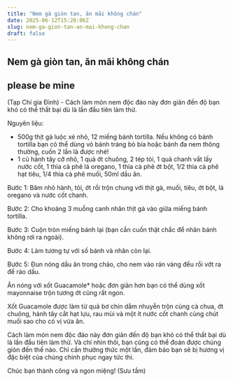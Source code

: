 ```yaml
---
title: "Nem gà giòn tan, ăn mãi không chán"
date: 2025-06-12T15:28:06Z
slug: nem-ga-gion-tan-an-mai-khong-chan
draft: false
---
```


## Nem gà giòn tan, ăn mãi không chán

## please be mine

(Tạp Chí gia Đình) - Cách làm món nem độc đáo này đơn giản đến độ bạn khó có thể thất bại dù là lần đầu tiên làm thử.
 

 
 

 
Nguyên liệu:
- 500g thịt gà luộc xé nhỏ, 12 miếng bánh tortilla. Nếu không có bánh tortilla bạn có thể dùng vỏ bánh tráng bò bía hoặc bánh đa nem thông thường, cuốn 2 lần là được nhé!
- 1 củ hành tây cỡ nhỏ, 1 quả ớt chuông, 2 tép tỏi, 1 quả chanh vắt lấy nước cốt, 1 thìa cà phê lá oregano, 1 thìa cà phê ớt bột, 1/2 thìa cà phê hạt tiêu, 1/4 thìa cà phê muối, 50ml dầu ăn.
 

Bước 1:
Băm nhỏ hành, tỏi, ớt rồi trộn chung với thịt gà, muối, tiêu, ớt bột, lá oregano và nước cốt chanh.
 

Bước 2:
Cho khoảng 3 muỗng canh nhân thịt gà vào giữa miếng bánh tortilla.
 

Bước 3:
Cuộn tròn miếng bánh lại (bạn cần cuốn thật chắc để nhân bánh không rơi ra ngoài).
 

Bước 4:
Làm tương tự với số bánh và nhân còn lại.
 

Bước 5:
Đun nóng dầu ăn trong chảo, cho nem vào rán vàng đều rồi vớt ra để ráo dầu.
 
 Ăn nóng với xốt Guacamole* hoặc đơn giản hơn bạn có thể dùng xốt mayonnaise trộn tương ớt cũng rất ngon.
 
Xốt Guacamole được làm từ quả bơ chín dằm nhuyễn trộn cùng cà chua, ớt chuông, hành tây cắt hạt lựu, rau mùi và một ít nước cốt chanh cùng chút muối sao cho có vị vừa ăn.
 
Cách làm món nem độc đáo này đơn giản đến độ bạn khó có thể thất bại dù là lần đầu tiên làm thử. Và chỉ nhìn thôi, bạn cũng có thể đoán được chúng giòn đến thế nào. Chỉ cần thưởng thức một lần, đảm bảo bạn sẽ bị hương vị đặc biệt của chúng chinh phục ngay tức thì.
 

Chúc bạn thành công và ngon miệng!​ 
(Sưu tầm)​